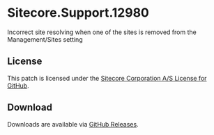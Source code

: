 # Sitecore.Support.12980
Incorrect site resolving when one of the sites is removed from the Management/Sites setting

## License  
This patch is licensed under the [Sitecore Corporation A/S License for GitHub](https://github.com/sitecoresupport/Sitecore.Support.12980/blob/master/LICENSE).  

## Download  
Downloads are available via [GitHub Releases](https://github.com/sitecoresupport/Sitecore.Support.12980/releases).  
